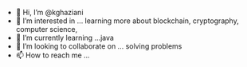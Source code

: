 - 👋 Hi, I’m @kghaziani
- 👀 I’m interested in ... learning more about blockchain, cryptography, computer science, 
- 🌱 I’m currently learning ...java
- 💞️ I’m looking to collaborate on ... solving problems
- 📫 How to reach me ... 

<!---
kghaziani/kghaziani is a ✨ special ✨ repository because its `README.md` (this file) appears on your GitHub profile.
You can click the Preview link to take a look at your changes.
--->
